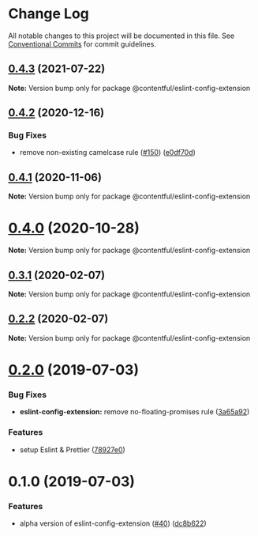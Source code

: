# Change Log

All notable changes to this project will be documented in this file.
See [Conventional Commits](https://conventionalcommits.org) for commit guidelines.

## [0.4.3](https://github.com/contentful/create-contentful-extension/compare/@contentful/eslint-config-extension@0.4.2...@contentful/eslint-config-extension@0.4.3) (2021-07-22)

**Note:** Version bump only for package @contentful/eslint-config-extension





## [0.4.2](https://github.com/contentful/create-contentful-extension/compare/@contentful/eslint-config-extension@0.4.1...@contentful/eslint-config-extension@0.4.2) (2020-12-16)


### Bug Fixes

* remove non-existing camelcase rule ([#150](https://github.com/contentful/create-contentful-extension/issues/150)) ([e0df70d](https://github.com/contentful/create-contentful-extension/commit/e0df70d0b9d585824e2330d8870a36f5732809b0))





## [0.4.1](https://github.com/contentful/create-contentful-extension/compare/@contentful/eslint-config-extension@0.4.0...@contentful/eslint-config-extension@0.4.1) (2020-11-06)

**Note:** Version bump only for package @contentful/eslint-config-extension





# [0.4.0](https://github.com/contentful/create-contentful-extension/compare/@contentful/eslint-config-extension@0.3.1...@contentful/eslint-config-extension@0.4.0) (2020-10-28)

**Note:** Version bump only for package @contentful/eslint-config-extension





## [0.3.1](https://github.com/contentful/create-contentful-extension/compare/@contentful/eslint-config-extension@0.2.2...@contentful/eslint-config-extension@0.3.1) (2020-02-07)

**Note:** Version bump only for package @contentful/eslint-config-extension





## [0.2.2](https://github.com/contentful/create-contentful-extension/compare/@contentful/eslint-config-extension@0.2.0...@contentful/eslint-config-extension@0.2.2) (2020-02-07)

**Note:** Version bump only for package @contentful/eslint-config-extension





# [0.2.0](https://github.com/contentful/create-contentful-extension/compare/@contentful/eslint-config-extension@0.1.0...@contentful/eslint-config-extension@0.2.0) (2019-07-03)


### Bug Fixes

* **eslint-config-extension:** remove no-floating-promises rule ([3a65a92](https://github.com/contentful/create-contentful-extension/commit/3a65a92))


### Features

* setup Eslint & Prettier ([78927e0](https://github.com/contentful/create-contentful-extension/commit/78927e0))





# 0.1.0 (2019-07-03)


### Features

* alpha version of eslint-config-extension ([#40](https://github.com/contentful/create-contentful-extension/issues/40)) ([dc8b622](https://github.com/contentful/create-contentful-extension/commit/dc8b622))
